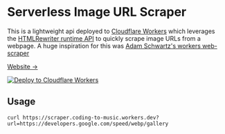 # Serverless Image URL Scraper

This is a lightweight api deployed to [Cloudflare Workers](https://workers.cloudflare.com/) which leverages the [HTMLRewriter runtime API](https://developers.cloudflare.com/workers/runtime-apis/html-rewriter) to quickly scrape image URLs from a webpage. A huge inspiration for this was [Adam Schwartz's workers web-scraper](https://workers.cloudflare.com/built-with/projects/web-scraper)

[Website →](https://web.coding-to-music.workers.dev)

[![Deploy to Cloudflare Workers](https://deploy.workers.cloudflare.com/button)](https://deploy.workers.cloudflare.com/?url=https://github.com/coding-to-music/image-scraper.workers.dev)

## Usage
```
curl https://scraper.coding-to-music.workers.dev?url=https://developers.google.com/speed/webp/gallery
```
